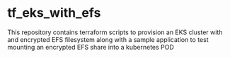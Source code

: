 # tf_eks_with_efs
This repository contains terraform scripts to provision an EKS cluster with and encrypted EFS filesystem along with a sample application to test mounting an encrypted EFS share into a kubernetes POD
